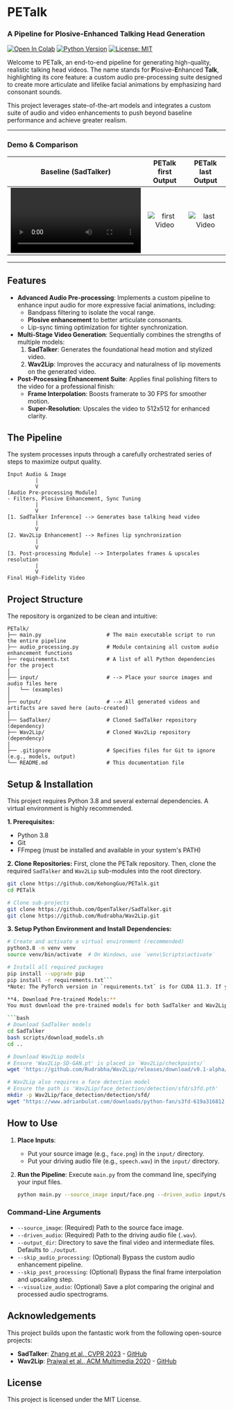# PETalk
### A Pipeline for Plosive-Enhanced Talking Head Generation

[![Open In Colab](https://colab.research.google.com/assets/colab-badge.svg)](https://colab.research.google.com/drive/1c6eDLz7lzaEfd4jRNdKOwggxWLWQGslC#scrollTo=wFPyLufX-RiF)
[![Python Version](https://img.shields.io/badge/Python-3.8-blue.svg)](https://www.python.org/downloads/release/python-380/)
[![License: MIT](https://img.shields.io/badge/License-MIT-yellow.svg)](https://opensource.org/licenses/MIT)


Welcome to PETalk, an end-to-end pipeline for generating high-quality, realistic talking head videos. The name stands for **P**losive-**E**nhanced **Talk**, highlighting its core feature: a custom audio pre-processing suite designed to create more articulate and lifelike facial animations by emphasizing hard consonant sounds.

This project leverages state-of-the-art models and integrates a custom suite of audio and video enhancements to push beyond baseline performance and achieve greater realism.

---

### Demo & Comparison

| Baseline (SadTalker) | PETalk first Output | PETalk last Output |
| :---: | :---: | :---: |
| ![Baseline Video](https://raw.githubusercontent.com/KehongGuo/PETalk/assets/SadTalker-Output.mp4) | ![first Video](link/to/your/final_enhanced.gif) | ![last Video](link/to/your/final_enhanced.gif) |

---

## Features

-   **Advanced Audio Pre-processing**: Implements a custom pipeline to enhance input audio for more expressive facial animations, including:
    -   Bandpass filtering to isolate the vocal range.
    -   **Plosive enhancement** to better articulate consonants.
    -   Lip-sync timing optimization for tighter synchronization.
-   **Multi-Stage Video Generation**: Sequentially combines the strengths of multiple models:
    1.  **SadTalker**: Generates the foundational head motion and stylized video.
    2.  **Wav2Lip**: Improves the accuracy and naturalness of lip movements on the generated video.
-   **Post-Processing Enhancement Suite**: Applies final polishing filters to the video for a professional finish:
    -   **Frame Interpolation**: Boosts framerate to 30 FPS for smoother motion.
    -   **Super-Resolution**: Upscales the video to 512x512 for enhanced clarity.

## The Pipeline

The system processes inputs through a carefully orchestrated series of steps to maximize output quality.

```
Input Audio & Image
         |
         V
[Audio Pre-processing Module]
- Filters, Plosive Enhancement, Sync Tuning
         |
         V
[1. SadTalker Inference] --> Generates base talking head video
         |
         V
[2. Wav2Lip Enhancement] --> Refines lip synchronization
         |
         V
[3. Post-processing Module] --> Interpolates frames & upscales resolution
         |
         V
Final High-Fidelity Video
```

## Project Structure

The repository is organized to be clean and intuitive:

```
PETalk/
├── main.py                     # The main executable script to run the entire pipeline
├── audio_processing.py         # Module containing all custom audio enhancement functions
├── requirements.txt            # A list of all Python dependencies for the project
│
├── input/                      # --> Place your source images and audio files here
│   └── (examples)
│
├── output/                     # --> All generated videos and artifacts are saved here (auto-created)
│
├── SadTalker/                  # Cloned SadTalker repository (dependency)
├── Wav2Lip/                    # Cloned Wav2Lip repository (dependency)
│
├── .gitignore                  # Specifies files for Git to ignore (e.g., models, output)
└── README.md                   # This documentation file
```

## Setup & Installation

This project requires Python 3.8 and several external dependencies. A virtual environment is highly recommended.

**1. Prerequisites:**
- Python 3.8
- Git
- FFmpeg (must be installed and available in your system's PATH)

**2. Clone Repositories:**
First, clone the PETalk repository. Then, clone the required `SadTalker` and `Wav2Lip` sub-modules into the root directory.

```bash
git clone https://github.com/KehongGuo/PETalk.git
cd PETalk

# Clone sub-projects
git clone https://github.com/OpenTalker/SadTalker.git
git clone https://github.com/Rudrabha/Wav2Lip.git
```

**3. Setup Python Environment and Install Dependencies:**

```bash
# Create and activate a virtual environment (recommended)
python3.8 -m venv venv
source venv/bin/activate  # On Windows, use `venv\Scripts\activate`

# Install all required packages
pip install --upgrade pip
pip install -r requirements.txt```
*Note: The PyTorch version in `requirements.txt` is for CUDA 11.3. If you have a different CUDA version, please install the appropriate PyTorch build from their [official website](https://pytorch.org/get-started/locally/).*

**4. Download Pre-trained Models:**
You must download the pre-trained models for both SadTalker and Wav2Lip.

```bash
# Download SadTalker models
cd SadTalker
bash scripts/download_models.sh
cd ..

# Download Wav2Lip models
# Ensure 'Wav2Lip-SD-GAN.pt' is placed in `Wav2Lip/checkpoints/`
wget 'https://github.com/Rudrabha/Wav2Lip/releases/download/v0.1-alpha/Wav2Lip_GAN.pth' -O 'Wav2Lip/checkpoints/Wav2Lip-SD-GAN.pt'

# Wav2Lip also requires a face detection model
# Ensure the path is 'Wav2Lip/face_detection/detection/sfd/s3fd.pth'
mkdir -p Wav2Lip/face_detection/detection/sfd/
wget "https://www.adrianbulat.com/downloads/python-fan/s3fd-619a316812.pth" -O "Wav2Lip/face_detection/detection/sfd/s3fd.pth"
```

## How to Use

1.  **Place Inputs**:
    -   Put your source image (e.g., `face.png`) in the `input/` directory.
    -   Put your driving audio file (e.g., `speech.wav`) in the `input/` directory.

2.  **Run the Pipeline**:
    Execute `main.py` from the command line, specifying your input files.

    ```bash
    python main.py --source_image input/face.png --driven_audio input/speech.wav --output_dir results
    ```

### Command-Line Arguments

-   `--source_image`: (Required) Path to the source face image.
-   `--driven_audio`: (Required) Path to the driving audio file (`.wav`).
-   `--output_dir`: Directory to save the final video and intermediate files. Defaults to `./output`.
-   `--skip_audio_processing`: (Optional) Bypass the custom audio enhancement pipeline.
-   `--skip_post_processing`: (Optional) Bypass the final frame interpolation and upscaling step.
-   `--visualize_audio`: (Optional) Save a plot comparing the original and processed audio spectrograms.

## Acknowledgements

This project builds upon the fantastic work from the following open-source projects:
-   **SadTalker**: [Zhang et al., CVPR 2023](https://arxiv.org/abs/2211.12194) - [GitHub](https://github.com/OpenTalker/SadTalker)
-   **Wav2Lip**: [Prajwal et al., ACM Multimedia 2020](https://arxiv.org/abs/2008.10010) - [GitHub](https://github.com/Rudrabha/Wav2Lip)

## License
This project is licensed under the MIT License.
